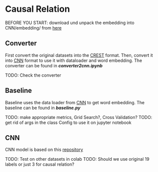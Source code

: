 # Causal Relation
BEFORE YOU START:
download und unpack the embedding into CNN/embedding/ from [here](http://metaoptimize.s3.amazonaws.com/hlbl-embeddings-ACL2010/hlbl-embeddings-scaled.EMBEDDING_SIZE=50.txt.gz)
## Converter
First convert the original datasets into the [CREST](https://github.com/phosseini/CREST) format.
Then, convert it into [CNN](https://github.com/onehaitao/CNN-relation-extraction) format to use it with dataloader and word embedding.
The converter can be found in ***converter2cnn.ipynb***

TODO: Check the converter
## Baseline
Baseline uses the data loader from [CNN](https://github.com/onehaitao/CNN-relation-extraction) to get word embedding.
The baseline can be found in ***baseline.py***

TODO: make appropriate metrics, Grid Search?, Cross Validation?
TODO: get rid of args in the class Config to use it on jupyter notebook

## CNN
CNN model is based on this [repository](https://github.com/onehaitao/CNN-relation-extraction)

TODO: Test on other datasets in colab
TODO: Should we use original 19 labels or just 3 for causal relation?